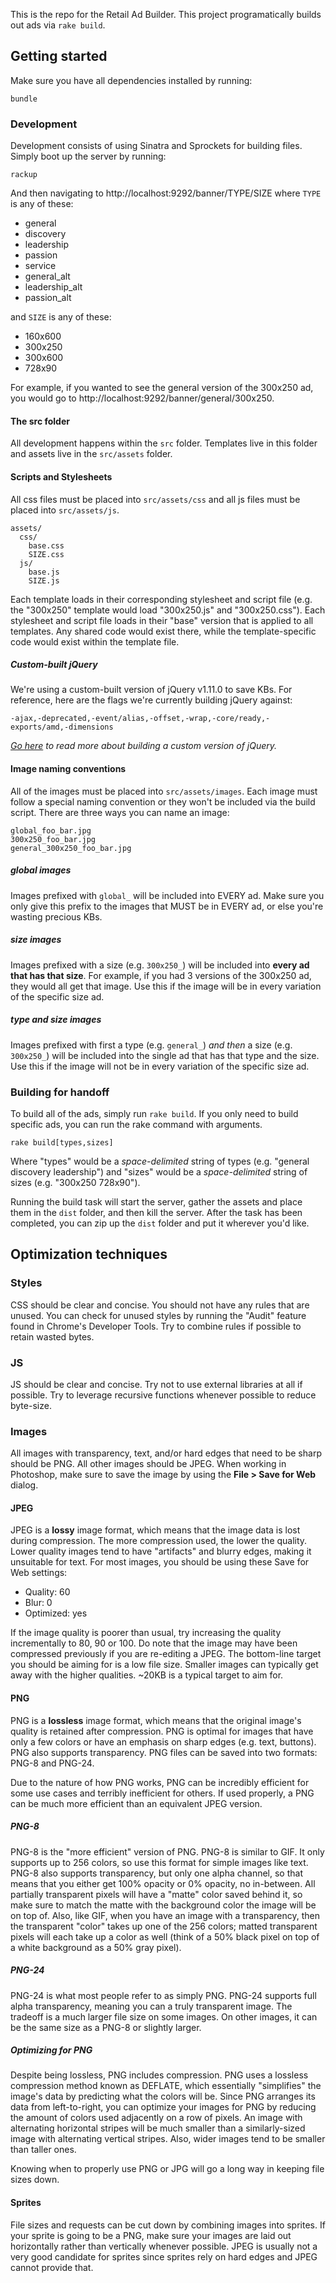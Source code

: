 This is the repo for the Retail Ad Builder. This project programatically builds out ads via `rake build`.

## Getting started

Make sure you have all dependencies installed by running:

    bundle

### Development

Development consists of using Sinatra and Sprockets for building files. Simply boot up the server by running:

    rackup

And then navigating to http://localhost:9292/banner/TYPE/SIZE where `TYPE` is any of these:

* general
* discovery
* leadership
* passion
* service
* general_alt
* leadership_alt
* passion_alt

and `SIZE` is any of these:

* 160x600
* 300x250
* 300x600
* 728x90

For example, if you wanted to see the general version of the 300x250 ad, you would go to http://localhost:9292/banner/general/300x250.

#### The src folder

All development happens within the `src` folder. Templates live in this folder and assets live in the `src/assets` folder.

#### Scripts and Stylesheets

All css files must be placed into `src/assets/css` and all js files must be placed into `src/assets/js`.

    assets/
      css/
        base.css
        SIZE.css
      js/
        base.js
        SIZE.js

Each template loads in their corresponding stylesheet and script file (e.g. the "300x250" template would load "300x250.js" and "300x250.css"). Each stylesheet and script file loads in their "base" version that is applied to all templates. Any shared code would exist there, while the template-specific code would exist within the template file.

##### Custom-built jQuery

We're using a custom-built version of jQuery v1.11.0 to save KBs. For reference, here are the flags we're currently building jQuery against:

    -ajax,-deprecated,-event/alias,-offset,-wrap,-core/ready,-exports/amd,-dimensions

_[Go here](https://github.com/jquery/jquery#how-to-build-your-own-jquery) to read more about building a custom version of jQuery._

#### Image naming conventions

All of the images must be placed into `src/assets/images`. Each image must follow a special naming convention or they won't be included via the build script. There are three ways you can name an image:

    global_foo_bar.jpg
    300x250_foo_bar.jpg
    general_300x250_foo_bar.jpg

##### global images

Images prefixed with `global_` will be included into EVERY ad. Make sure you only give this prefix to the images that MUST be in EVERY ad, or else you're wasting precious KBs.

##### size images

Images prefixed with a size (e.g. `300x250_`) will be included into **every ad that has that size**. For example, if you had 3 versions of the 300x250 ad, they would all get that image. Use this if the image will be in every variation of the specific size ad.

##### type and size images

Images prefixed with first a type (e.g. `general_`) _and then_ a size (e.g. `300x250_`) will be included into the single ad that has that type and the size. Use this if the image will not be in every variation of the specific size ad.


### Building for handoff

To build all of the ads, simply run `rake build`. If you only need to build specific ads, you can run the rake command with arguments.

    rake build[types,sizes]

Where "types" would be a _space-delimited_ string of types (e.g. "general discovery leadership") and "sizes" would be a _space-delimited_ string of sizes (e.g. "300x250 728x90").

Running the build task will start the server, gather the assets and place them in the `dist` folder, and then kill the server. After the task has been completed, you can zip up the `dist` folder and put it wherever you'd like.

## Optimization techniques

### Styles

CSS should be clear and concise. You should not have any rules that are unused. You can check for unused styles by running the "Audit" feature found in Chrome's Developer Tools. Try to combine rules if possible to retain wasted bytes.

### JS

JS should be clear and concise. Try not to use external libraries at all if possible. Try to leverage recursive functions whenever possible to reduce byte-size.

### Images

All images with transparency, text, and/or hard edges that need to be sharp should be PNG. All other images should be JPEG. When working in Photoshop, make sure to save the image by using the **File > Save for Web** dialog.

#### JPEG

JPEG is a **lossy** image format, which means that the image data is lost during compression. The more compression used, the lower the quality. Lower quality images tend to have "artifacts" and blurry edges, making it unsuitable for text. For most images, you should be using these Save for Web settings:

* Quality: 60
* Blur: 0
* Optimized: yes

If the image quality is poorer than usual, try increasing the quality incrementally to 80, 90 or 100. Do note that the image may have been compressed previously if you are re-editing a JPEG. The bottom-line target you should be aiming for is a low file size. Smaller images can typically get away with the higher qualities. ~20KB is a typical target to aim for.

#### PNG

PNG is a **lossless** image format, which means that the original image's quality is retained after compression. PNG is optimal for images that have only a few colors or have an emphasis on sharp edges (e.g. text, buttons). PNG also supports transparency. PNG files can be saved into two formats: PNG-8 and PNG-24.

Due to the nature of how PNG works, PNG can be incredibly efficient for some use cases and terribly inefficient for others. If used properly, a PNG can be much more efficient than an equivalent JPEG version.

##### PNG-8

PNG-8 is the "more efficient" version of PNG. PNG-8 is similar to GIF. It only supports up to 256 colors, so use this format for simple images like text. PNG-8 also supports transparency, but only one alpha channel, so that means that you either get 100% opacity or 0% opacity, no in-between. All partially transparent pixels will have a "matte" color saved behind it, so make sure to match the matte with the background color the image will be on top of. Also, like GIF, when you have an image with a transparency, then the transparent "color" takes up one of the 256 colors; matted transparent pixels will each take up a color as well (think of a 50% black pixel on top of a white background as a 50% gray pixel).

##### PNG-24

PNG-24 is what most people refer to as simply PNG. PNG-24 supports full alpha transparency, meaning you can a truly transparent image. The tradeoff is a much larger file size on some images. On other images, it can be the same size as a PNG-8 or slightly larger.

##### Optimizing for PNG

Despite being lossless, PNG includes compression. PNG uses a lossless compression method known as DEFLATE, which essentially "simplifies" the image's data by predicting what the colors will be. Since PNG arranges its data from left-to-right, you can optimize your images for PNG by reducing the amount of colors used adjacently on a row of pixels. An image with alternating horizontal stripes will be much smaller than a similarly-sized image with alternating vertical stripes. Also, wider images tend to be smaller than taller ones.

Knowing when to properly use PNG or JPG will go a long way in keeping file sizes down.

#### Sprites

File sizes and requests can be cut down by combining images into sprites. If your sprite is going to be a PNG, make sure your images are laid out horizontally rather than vertically whenever possible. JPEG is usually not a very good candidate for sprites since sprites rely on hard edges and JPEG cannot provide that.
